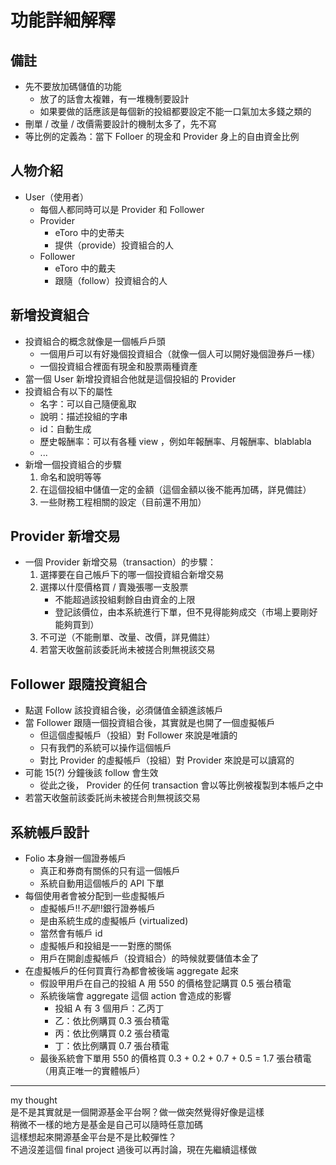 # 功能詳細解釋

## 備註
- 先不要放加碼儲值的功能
  - 放了的話會太複雜，有一堆機制要設計
  - 如果要做的話應該是每個新的投組都要設定不能一口氣加太多錢之類的
- 刪單 / 改量 / 改價需要設計的機制太多了，先不寫
- 等比例的定義為：當下 Folloer 的現金和 Provider 身上的自由資金比例

## 人物介紹
- User（使用者）
  - 每個人都同時可以是 Provider 和 Follower
  - Provider
    - eToro 中的史蒂夫
    - 提供（provide）投資組合的人
  - Follower
    - eToro 中的戴夫
    - 跟隨（follow）投資組合的人

## 新增投資組合
- 投資組合的概念就像是一個帳戶戶頭
  - 一個用戶可以有好幾個投資組合（就像一個人可以開好幾個證券戶一樣）
  - 一個投資組合裡面有現金和股票兩種資產
- 當一個 User 新增投資組合他就是這個投組的 Provider
- 投資組合有以下的屬性
  - 名字：可以自己隨便亂取
  - 說明：描述投組的字串
  - id：自動生成
  - 歷史報酬率：可以有各種 view ，例如年報酬率、月報酬率、blablabla
  - ...
- 新增一個投資組合的步驟
  1. 命名和說明等等
  2. 在這個投組中儲值一定的金額（這個金額以後不能再加碼，詳見備註）
  3. 一些財務工程相關的設定（目前還不用加）

## Provider 新增交易
- 一個 Provider 新增交易（transaction）的步驟：
  1. 選擇要在自己帳戶下的哪一個投資組合新增交易
  2. 選擇以什麼價格買 / 賣幾張哪一支股票
     - 不能超過該投組剩餘自由資金的上限
     - 登記該價位，由本系統進行下單，但不見得能夠成交（市場上要剛好能夠買到）
  3. 不可逆（不能刪單、改量、改價，詳見備註）
  4. 若當天收盤前該委託尚未被搓合則無視該交易

## Follower 跟隨投資組合
- 點選 Follow 該投資組合後，必須儲值金額進該帳戶
- 當 Follower 跟隨一個投資組合後，其實就是也開了一個虛擬帳戶
  - 但這個虛擬帳戶（投組）對 Follower 來說是唯讀的
  - 只有我們的系統可以操作這個帳戶
  - 對比 Provider 的虛擬帳戶（投組）對 Provider 來說是可以讀寫的
- 可能 15(?) 分鐘後該 follow 會生效
  - 從此之後， Provider 的任何 transaction 會以等比例被複製到本帳戶之中
- 若當天收盤前該委託尚未被搓合則無視該交易

## 系統帳戶設計
- Folio 本身辦一個證券帳戶
  - 真正和券商有關係的只有這一個帳戶
  - 系統自動用這個帳戶的 API 下單
- 每個使用者會被分配到一些虛擬帳戶
  - 虛擬帳戶!!*不是*!!銀行證券帳戶
  - 是由系統生成的虛擬帳戶 (virtualized)
  - 當然會有帳戶 id
  - 虛擬帳戶和投組是一一對應的關係
  - 用戶在開創虛擬帳戶（投資組合）的時候就要儲值本金了
- 在虛擬帳戶的任何買賣行為都會被後端 aggregate 起來
  - 假設甲用戶在自己的投組 A 用 550 的價格登記購買 0.5 張台積電
  - 系統後端會 aggregate 這個 action 會造成的影響
    - 投組 A 有 3 個用戶：乙丙丁
    - 乙：依比例購買 0.3 張台積電
    - 丙：依比例購買 0.2 張台積電
    - 丁：依比例購買 0.7 張台積電
  - 最後系統會下單用 550 的價格買 0.3 + 0.2 + 0.7 + 0.5 = 1.7 張台積電（用真正唯一的實體帳戶）



---
my thought  
是不是其實就是一個開源基金平台啊？做一做突然覺得好像是這樣  
稍微不一樣的地方是基金是自己可以隨時任意加碼  
這樣想起來開源基金平台是不是比較彈性？  
不過沒差這個 final project 過後可以再討論，現在先繼續這樣做